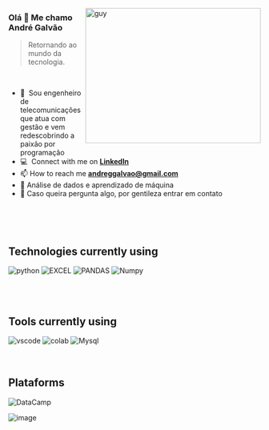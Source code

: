
 <img align="right" height="270px" alt="guy" width="350" src="https://i.pinimg.com/originals/e4/26/70/e426702edf874b181aced1e2fa5c6cde.gif" /> </a>
 
### Olá 👋 Me chamo André Galvão

> Retornando ao mundo da tecnologia.
<br />

- 🌱 &nbsp;Sou engenheiro de telecomunicações que atua com gestão e vem redescobrindo a paixão por programação
- :computer: &nbsp;Connect with me on **[LinkedIn]**
- 📫 How to reach me **andreggalvao@gmail.com**
- 📝 Análise de dados e aprendizado de máquina 
- 💬 Caso queira pergunta algo, por gentileza entrar em contato

<br>
<br><br>

## Technologies currently using


<div>
  <img  alt="python" src ="https://img.shields.io/badge/Python-14354C?style=for-the-badge&logo=python&logoColor=white"/>
  <img  alt="EXCEL" src="https://img.shields.io/badge/Microsoft_Excel-217346?style=for-the-badge&logo=microsoft-excel&logoColor=white"/>
  <img  alt="PANDAS" src="https://img.shields.io/badge/Pandas-2C2D72?style=for-the-badge&logo=pandas&logoColor=white"/>
  <img  alt="Numpy" src="https://img.shields.io/badge/Numpy-777BB4?style=for-the-badge&logo=numpy&logoColor=white"/>

 
</div>
<br>
<br><br>

## Tools currently using


<div>
  <img  alt="vscode" src="https://img.shields.io/badge/Visual_Studio_Code-0078D4?style=for-the-badge&logo=visual%20studio%20code&logoColor=white"/> 
  <img  alt="colab" src="https://img.shields.io/badge/Colab-F9AB00?style=for-the-badge&logo=googlecolab&color=525252"/>
  <img  alt="Mysql" src="https://img.shields.io/badge/MySQL-00000F?style=for-the-badge&logo=mysql&logoColor=white"/>

<br>
<br><br>
	
## Plataforms


<div>
  <img  alt="DataCamp" src="https://img.shields.io/badge/Datacamp-05192D?style=for-the-badge&logo=datacamp&logoColor=65FF8F"/> 
	
![image](https://www.codewars.com/users/andreggalvao/badges/large)


[linkedin]: https://www.linkedin.com/in/aggalvao/


